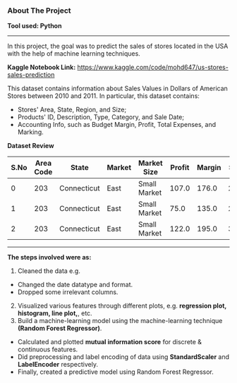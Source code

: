 ### About The Project
**Tool used: Python**

---
In this project, the goal was to predict the sales of stores located in the USA with the help of machine learning techniques. 

**Kaggle Notebook Link:**
https://www.kaggle.com/code/mohd647/us-stores-sales-prediction

This dataset contains information about Sales Values in Dollars of American Stores between 2010 and 2011. In particular, this dataset contains:

- Stores' Area, State, Region, and Size;
- Products' ID, Description, Type, Category, and Sale Date;
- Accounting Info, such as Budget Margin, Profit, Total Expenses, and Marking.

**Dataset Review**

| S.No | Area Code | State       | Market | Market Size  | Profit | Margin | Sales | COGS  | Total Expenses | Marketing | Inventory | Budget Profit | Budget COGS | Budget Margin | Budget Sales | ProductId | Date                | Product Type | Product    | Type    |
|------|-----------|-------------|--------|--------------|--------|--------|-------|-------|----------------|-----------|------------|----------------|-------------|---------------|--------------|-----------|---------------------|--------------|------------|---------|
| 0    | 203       | Connecticut | East   | Small Market | 107.0  | 176.0  | 292.0 | 116.0 | 69.0           | 38.0      | 962.0      | 110.0          | 110.0       | 160.0         | 270.0        | 2         | 04/01/10 00:00:00   | Coffee       | Columbian  | Regular |
| 1    | 203       | Connecticut | East   | Small Market | 75.0   | 135.0  | 225.0 | 90.0  | 60.0           | 29.0      | 1148.0     | 90.0           | 80.0        | 130.0         | 210.0        | 2         | 07/01/10 00:00:00   | Coffee       | Columbian  | Regular |
| 2    | 203       | Connecticut | East   | Small Market | 122.0  | 195.0  | 325.0 | 130.0 | 73.0           | 42.0      | 1134.0     | 130.0          | 110.0       | 180.0         | 290.0        | 2         | 11/01/10 00:00:00   | Coffee       | Columbian  | Regular |



---
**The steps involved were as:**
1. Cleaned the data e.g.
- Changed the date datatype and format.
- Dropped some irrelevant columns.
2. Visualized various features through different plots, e.g. **regression plot, histogram, line plot,**, etc.
3. Build a machine-learning model using the machine-learning technique **(Random Forest Regressor)**.
- Calculated and plotted **mutual information score** for discrete & continuous features.
- Did preprocessing and label encoding of data using **StandardScaler** and **LabelEncoder** respectively.
- Finally, created a predictive model using Random Forest Regressor.

